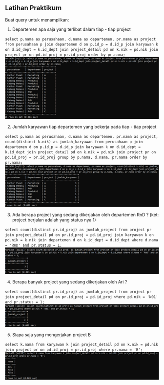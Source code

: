 ## Latihan Praktikum
Buat query untuk menampilkan:
1. Departemen apa saja yang terlibat dalam tiap - tiap project

`select p.nama as perusahaan, d.nama as departemen, pr.nama as project from perusahaan p join departemen d on p.id_p = d.id_p join karyawan k on d.id_dept = k.id_dept join project_detail pd on k.nik = pd.nik join project pr on pd.id_proj = pr.id_proj order by pr.nama;`
![1](foto/1.png)

2. Jumlah karyawan tiap departemen yang bekerja pada tiap - tiap project

`select p.nama as perusahaan, d.nama as departemen, pr.nama as project, count(distinct k.nik) as jumlah_karyawan from perusahaan p join departemen d on p.id_p = d.id_p join karyawan k on d.id_dept = k.id_dept join project_detail pd on k.nik = pd.nik join project pr on pd.id_proj = pr.id_proj group by p.nama, d.nama, pr.nama order by pr.nama;`
![1](foto/2.png)

3. Ada berapa project yang sedang dikerjakan oleh departemen RnD ? (ket: project berjalan adalah yang status nya 1)

`select count(distinct pr.id_proj) as jumlah_project from project pr join project_detail pd on pr.id_proj = pd.id_proj join karyawan k on pd.nik = k.nik join departemen d on k.id_dept = d.id_dept where d.nama = 'RnD' and pr.status = 1;`
![1](foto/3.png)

4. Berapa banyak project yang sedang dikerjakan oleh Ari ?

`select count(distinct pr.id_proj) as jumlah_project from project pr join project_detail pd on pr.id_proj = pd.id_proj where pd.nik = 'N01' and pr.status = 1;`
![1](foto/4.png)

5. Siapa saja yang mengerjakan project B

`select k.nama from karyawan k join project_detail pd on k.nik = pd.nik join project pr on pd.id_proj = pr.id_proj where pr.nama = 'B';`
![1](foto/5.png)